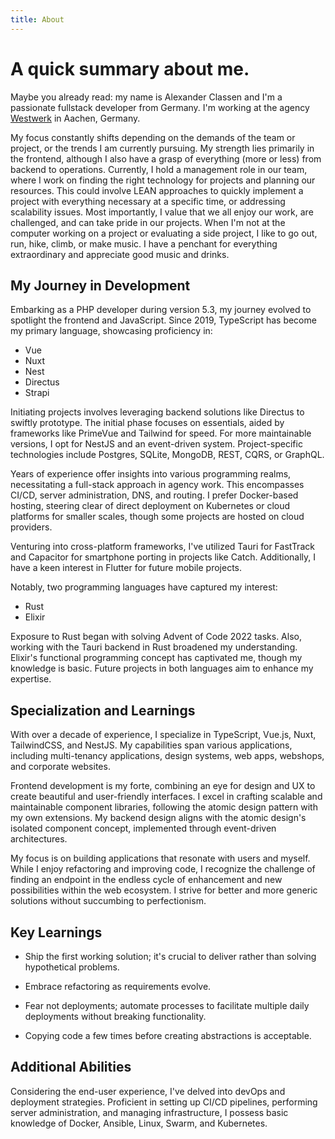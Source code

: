 ```yaml
---
title: About
---
```


# A quick summary about me.

Maybe you already read: my name is Alexander Classen and I'm a
passionate fullstack developer from Germany. I'm working at the agency
[Westwerk](https://www.westwerk.ac) in
Aachen, Germany.

My focus constantly shifts depending on the demands of the team or
project, or the trends I am currently pursuing. My strength lies
primarily in the frontend, although I also have a grasp of everything
(more or less) from backend to operations. Currently, I hold a
management role in our team, where I work on finding the right
technology for projects and planning our resources. This could involve
LEAN approaches to quickly implement a project with everything necessary
at a specific time, or addressing scalability issues. Most importantly,
I value that we all enjoy our work, are challenged, and can take pride
in our projects. When I'm not at the computer working on a project or
evaluating a side project, I like to go out, run, hike, climb, or make
music. I have a penchant for everything extraordinary and appreciate
good music and drinks.

## My Journey in Development

Embarking as a PHP developer during version 5.3, my journey evolved to
spotlight the frontend and JavaScript. Since 2019, TypeScript has become
my primary language, showcasing proficiency in:

- Vue
- Nuxt
- Nest
- Directus
- Strapi

Initiating projects involves leveraging backend solutions like Directus
to swiftly prototype. The initial phase focuses on essentials, aided by
frameworks like PrimeVue and Tailwind for speed. For more maintainable
versions, I opt for NestJS and an event-driven system. Project-specific
technologies include Postgres, SQLite, MongoDB, REST, CQRS, or GraphQL.

Years of experience offer insights into various programming realms,
necessitating a full-stack approach in agency work. This encompasses
CI/CD, server administration, DNS, and routing. I prefer Docker-based
hosting, steering clear of direct deployment on Kubernetes or cloud
platforms for smaller scales, though some projects are hosted on cloud
providers.

Venturing into cross-platform frameworks, I've utilized Tauri for
FastTrack and Capacitor for smartphone porting in projects like Catch.
Additionally, I have a keen interest in Flutter for future mobile
projects.

Notably, two programming languages have captured my interest:

- Rust
- Elixir

Exposure to Rust began with solving Advent of Code 2022 tasks. Also,
working with the Tauri backend in Rust broadened my understanding.
Elixir's functional programming concept has captivated me, though my
knowledge is basic. Future projects in both languages aim to enhance my
expertise.

## Specialization and Learnings

With over a decade of experience, I specialize in TypeScript, Vue.js,
Nuxt, TailwindCSS, and NestJS. My capabilities span various
applications, including multi-tenancy applications, design systems, web
apps, webshops, and corporate websites.

Frontend development is my forte, combining an eye for design and UX to
create beautiful and user-friendly interfaces. I excel in crafting
scalable and maintainable component libraries, following the atomic
design pattern with my own extensions. My backend design aligns with the
atomic design's isolated component concept, implemented through
event-driven architectures.

My focus is on building applications that resonate with users and
myself. While I enjoy refactoring and improving code, I recognize the
challenge of finding an endpoint in the endless cycle of enhancement and
new possibilities within the web ecosystem. I strive for better and more
generic solutions without succumbing to perfectionism.

## Key Learnings

- Ship the first working solution; it's crucial to deliver rather than
  solving hypothetical problems.

- Embrace refactoring as requirements evolve.
- Fear not deployments; automate processes to facilitate multiple daily
  deployments without breaking functionality.

- Copying code a few times before creating abstractions is acceptable.

## Additional Abilities

Considering the end-user experience, I've delved into devOps and
deployment strategies. Proficient in setting up CI/CD pipelines,
performing server administration, and managing infrastructure, I possess
basic knowledge of Docker, Ansible, Linux, Swarm, and Kubernetes.
